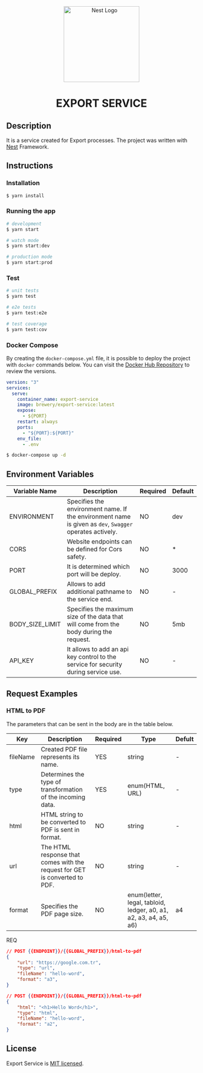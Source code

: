 <div align="center">
  <a href="http://nestjs.com/" target="blank"><img src="https://nestjs.com/img/logo-small.svg" width="200" alt="Nest Logo" /></a>
  <h1>EXPORT SERVICE</h1>
</div>


## Description
It is a service created for Export processes. The project was written with [Nest](https://github.com/nestjs/nest) Framework.

## Instructions
### Installation

```bash
$ yarn install
```

### Running the app

```bash
# development
$ yarn start

# watch mode
$ yarn start:dev

# production mode
$ yarn start:prod
```

### Test

```bash
# unit tests
$ yarn test

# e2e tests
$ yarn test:e2e

# test coverage
$ yarn test:cov
```

### Docker Compose
By creating the `docker-compose.yml` file, it is possible to deploy the project with `docker` commands below. You can visit the [Docker Hub Repository](https://hub.docker.com/r/brewery/export-service/tags) to review the versions.
```yml
version: "3"
services:
  serve:
    container_name: export-service
    image: brewery/export-service:latest
    expose:
      - ${PORT}
    restart: always
    ports:
      - "${PORT}:${PORT}"
    env_file:
      - .env
```

```bash
$ docker-compose up -d
```
## Environment Variables

| Variable Name           | Description                                                                                             | Required | Default  |
| ----------------------- | ------------------------------------------------------------------------------------------------------- | -------- | -------- |
| ENVIRONMENT             | Specifies the environment name. If the environment name is given as `dev`, `Swagger` operates actively. | NO       | dev      |
| CORS                    | Website endpoints can be defined for Cors safety.                                                       | NO       | *        |
| PORT                    | It is determined which port will be deploy.                                                             | NO       | 3000     |
| GLOBAL_PREFIX           | Allows to add additional pathname to the service end.                                                   | NO       | -        |
| BODY_SIZE_LIMIT         | Specifies the maximum size of the data that will come from the body during the request.                 | NO       | 5mb      |
| API_KEY                 | It allows to add an api key control to the service for security during service use.                     | NO       | -        |

## Request Examples

### HTML to PDF

The parameters that can be sent in the body are in the table below.

| Key       | Description                                                                            | Required | Type            | Defult      |
| --------- | -------------------------------------------------------------------------------------- | -------- | --------------- | ----------- |
| fileName  | Created PDF file represents its name.                                                  | YES      | string          | -           |
| type      | Determines the type of transformation of the incoming data.                            | YES      | enum(HTML, URL) | -           |
| html      | HTML string to be converted to PDF is sent in format.                                  | NO       | string          | -           |
| url       | The HTML response that comes with the request for GET is converted to PDF.             | NO       | string          | -           |
| format    | Specifies the PDF page size.                                                           | NO       | enum(letter, legal, tabloid, ledger, a0, a1, a2, a3, a4, a5, a6)          | a4          |

REQ
```json
// POST {{ENDPOINT}}/{{GLOBAL_PREFIX}}/html-to-pdf
{
    "url": "https://google.com.tr",
    "type": "url",
    "fileName": "hello-word",
    "format": "a3",
}
```

```json
// POST {{ENDPOINT}}/{{GLOBAL_PREFIX}}/html-to-pdf
{
    "html": "<h1>Hello Word</h1>",
    "type": "html",
    "fileName": "hello-word",
    "format": "a2",
}
```
## License

Export Service is [MIT licensed](LICENSE).
